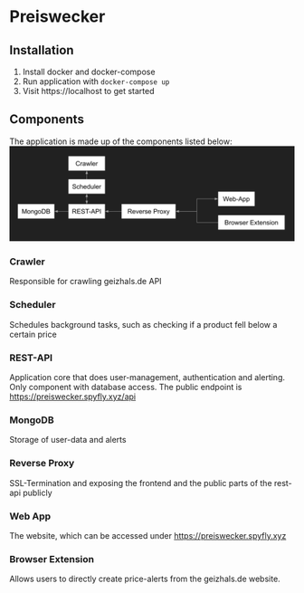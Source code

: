 # Preiswecker

## Installation
1. Install docker and docker-compose
2. Run application with `docker-compose up`
3. Visit https://localhost to get started

## Components
The application is made up of the components listed below:
![](components.png)

### Crawler
Responsible for crawling geizhals.de API
### Scheduler
Schedules background tasks, such as checking if a product fell below a certain price
### REST-API
Application core that does user-management, authentication and alerting. Only component with database access.
The public endpoint is https://preiswecker.spyfly.xyz/api
### MongoDB
Storage of user-data and alerts
### Reverse Proxy
SSL-Termination and exposing the frontend and the public parts of the rest-api publicly
### Web App
The website, which can be accessed under https://preiswecker.spyfly.xyz
### Browser Extension
Allows users to directly create price-alerts from the geizhals.de website.